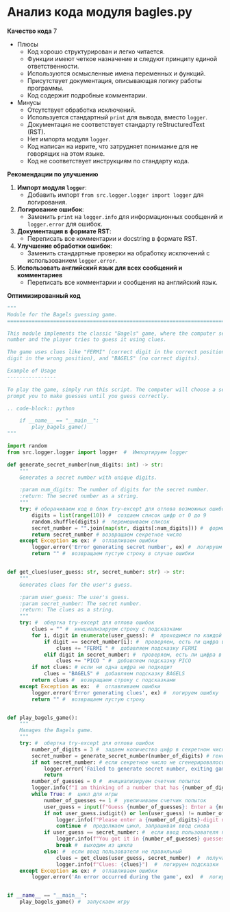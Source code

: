 # Анализ кода модуля bagles.py

**Качество кода**
7
-  Плюсы
    - Код хорошо структурирован и легко читается.
    - Функции имеют четкое назначение и следуют принципу единой ответственности.
    - Используются осмысленные имена переменных и функций.
    -  Присутствует документация, описывающая логику работы программы.
    -  Код содержит подробные комментарии.
-  Минусы
    -  Отсутствует обработка исключений.
    -  Используется стандартный `print` для вывода, вместо `logger`.
    -  Документация не соответствует стандарту reStructuredText (RST).
    -  Нет импорта модуля `logger`.
    - Код написан на иврите, что затрудняет понимание для не говорящих на этом языке.
    - Код не соответствует инструкциям по стандарту кода.

**Рекомендации по улучшению**

1.  **Импорт модуля `logger`**:
    - Добавить импорт `from src.logger.logger import logger` для логирования.
2.  **Логирование ошибок**:
    -  Заменить `print` на `logger.info` для информационных сообщений и `logger.error` для ошибок.
3.  **Документация в формате RST**:
    - Переписать все комментарии и docstring в формате RST.
4.  **Улучшение обработки ошибок**:
    -  Заменить стандартные проверки на обработку исключений с использованием `logger.error`.
5. **Использовать английский язык для всех сообщений и комментариев**
    - Переписать все комментарии и сообщения на английский язык.

**Оптимизированный код**

```python
"""
Module for the Bagels guessing game.
=========================================================================================

This module implements the classic "Bagels" game, where the computer selects a secret
number and the player tries to guess it using clues.

The game uses clues like "FERMI" (correct digit in the correct position), "PICO" (correct
digit in the wrong position), and "BAGELS" (no correct digits).

Example of Usage
----------------

To play the game, simply run this script. The computer will choose a secret number and
prompt you to make guesses until you guess correctly.

.. code-block:: python

    if __name__ == "__main__":
        play_bagels_game()
"""

import random
from src.logger.logger import logger  #  Импортируем logger

def generate_secret_number(num_digits: int) -> str:
    """
    Generates a secret number with unique digits.

    :param num_digits: The number of digits for the secret number.
    :return: The secret number as a string.
    """
    try: # оборачиваем код в блок try-except для отлова возможных ошибок.
        digits = list(range(10)) #  создаем список цифр от 0 до 9
        random.shuffle(digits) #  перемешиваем список
        secret_number = "".join(map(str, digits[:num_digits])) #  формируем секретное число
        return secret_number # возвращаем секретное число
    except Exception as ex: #  отлавливаем ошибки
        logger.error('Error generating secret number', ex) #  логируем ошибку
        return "" #  возвращаем пустую строку в случае ошибки


def get_clues(user_guess: str, secret_number: str) -> str:
    """
    Generates clues for the user's guess.

    :param user_guess: The user's guess.
    :param secret_number: The secret number.
    :return: The clues as a string.
    """
    try: #  обертка try-except для отлова ошибок
        clues = "" #  инициализируем строку с подсказками
        for i, digit in enumerate(user_guess): #  проходимся по каждой цифре в предположении пользователя
            if digit == secret_number[i]: #  проверяем, есть ли цифра в нужном месте
                clues += "FERMI " #  добавляем подсказку FERMI
            elif digit in secret_number: #  проверяем, есть ли цифра в секретном числе, но в другом месте
                clues += "PICO " #  добавляем подсказку PICO
        if not clues: # если ни одна цифра не подходит
            clues = "BAGELS" #  добавляем подсказку BAGELS
        return clues #  возвращаем строку с подсказками
    except Exception as ex:  #  отлавливаем ошибки
        logger.error('Error generating clues', ex) #  логируем ошибку
        return "" #  возвращаем пустую строку


def play_bagels_game():
    """
    Manages the Bagels game.
    """
    try: #  обертка try-except для отлова ошибок
        number_of_digits = 3 #  задаем количество цифр в секретном числе
        secret_number = generate_secret_number(number_of_digits) # генерируем секретное число
        if not secret_number: # если секретное число не сгенерировалось
            logger.error('Failed to generate secret number, exiting game') #  логируем ошибку и выходим
            return
        number_of_guesses = 0 #  инициализируем счетчик попыток
        logger.info(f"I am thinking of a number that has {number_of_digits} unique digits. Try to guess it.") #  сообщение пользователю
        while True: #  цикл для игры
            number_of_guesses += 1 #  увеличиваем счетчик попыток
            user_guess = input(f"Guess {number_of_guesses}: Enter a {number_of_digits}-digit guess: ") #  запрашиваем ввод пользователя
            if not user_guess.isdigit() or len(user_guess) != number_of_digits: #  проверяем ввод пользователя на валидность
                logger.info(f"Please enter a {number_of_digits}-digit number.")  #  логируем невалидный ввод
                continue #  продолжаем цикл, запрашивая ввод снова
            if user_guess == secret_number: #  если ввод пользователя правильный
                logger.info(f"You got it in {number_of_guesses} guesses!") #  сообщение о победе
                break #  выходим из цикла
            else: #  если ввод пользователя не правильный
                clues = get_clues(user_guess, secret_number)  #  получаем подсказки
                logger.info(f"Clues: {clues}")  #  логируем подсказки
    except Exception as ex: #  отлавливаем ошибки
        logger.error('An error occurred during the game', ex)  #  логируем ошибку


if __name__ == "__main__":
    play_bagels_game() #  запускаем игру
```